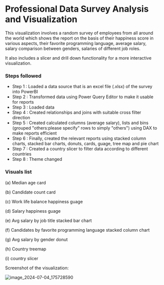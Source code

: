 # Professional Data Survey Analysis and Visualization

This visualization involves a random survey of employees from all around the world which shows the report on the basis of their happiness score in various aspects, their favorite programming language, average salary, salary comparison between genders, salaries of different job roles.

It also includes a slicer and drill down functionality for a more interactive visualization.

### Steps followed 

- Step 1 : Loaded a data source that is an excel file (.xlsx) of the survey into PowerBI
- Step 2 : Transformed data using Power Query Editor to make it usable for reports
- Step 3 : Loaded data
- Step 4 : Created relationships and joins with suitable cross filter direction
- Step 5 : Created calculated columns (average salary), lists and bins (grouped "others:please specify" rows to simply "others") using DAX to make reports efficient 
- Step 6 : Finally, created the relevant reports using stacked column charts, stacked bar charts, donuts, cards, guage, tree map and pie chart
- Step 7 : Created a country slicer to filter data according to different countries
- Step 8 : Theme changed

### Visuals list     


  (a) Median age card

  (b) Candidate count card
  
  (c) Work life balance happiness guage
  
  (d) Salary happiness guage
  
  (e) Avg salary by job title stacked bar chart
  
  (f) Candidates by favorite programming language stacked column chart

  (g) Avg salary by gender donut
  
  (h) Country treemap
  
  (i) country slicer
  
        
Screenshot of the visualization:

![image_2024-07-04_175728590](https://github.com/bayekosiwa/dataAnalysis/assets/105776696/7f46b225-be75-452f-8021-e776a5d2c682)

